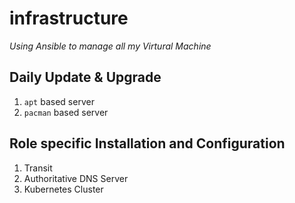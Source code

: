 # infrastructure

*Using Ansible to manage all my Virtural Machine*

## Daily Update & Upgrade

1. `apt` based server
2. `pacman` based server

## Role specific Installation and Configuration

1. Transit
2. Authoritative DNS Server
3. Kubernetes Cluster
